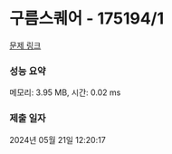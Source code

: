 # 구름스퀘어 - 175194/1 

[문제 링크](https://level.goorm.io/exam/175194/%EA%B5%AC%EB%A6%84-%EC%8A%A4%ED%80%98%EC%96%B4/quiz/1) 

### 성능 요약

메모리: 3.95 MB, 시간: 0.02 ms

### 제출 일자

2024년 05월 21일 12:20:17

